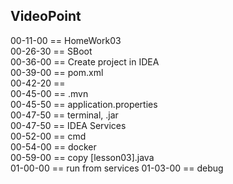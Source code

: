 
VideoPoint
---

00-11-00 == HomeWork03  
00-26-30 == SBoot   
00-36-00 == Create project in IDEA   
00-39-00 == pom.xml   
00-42-20 ==    
00-45-00 == .mvn   
00-45-50 == application.properties   
00-47-50 == terminal, .jar   
00-47-50 == IDEA Services   
00-52-00 == cmd   
00-54-00 == docker   
00-59-00 == copy [lesson03].java   
01-00-00 == run from services 
01-03-00 == debug 


 



